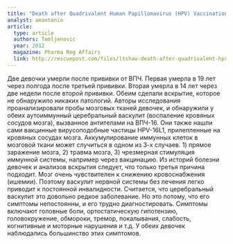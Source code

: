 ```yaml
---
title: "Death after Quadrivalent Human Papillomavirus (HPV) Vaccination: Causal or Coincidental?"
analyst: amantonio
article:
  type: article
  authors: Tomljenovic
  year: 2012
  magazine: Pharma Reg Affairs
  link: http://rescuepost.com/files/ltshaw-death-after-quadrivalent-hpv-vaccination-pharma-reg-affairs-2012.pdf
---
```


Две девочки умерли после прививки от ВПЧ. Первая умерла в 19 лет через полгода после третьей прививки. Вторая умерла в 14 лет через две недели после второй прививки. Обеим сделали вскрытие, которое не обнаружило никаких патологий.
Авторы исследования проанализировали пробы мозговых тканей девочек, и обнаружили у обеих аутоиммунный церебральный васкулит (воспаление кровяных сосудов мозга), вызванное антителами на ВПЧ-16. Они также нашли сами вакцинные вирусоподобные частицы HPV-16L1, прилепленные на кровяных сосудах мозга.
Аккумулирование иммунных клеток в мозговой ткани может случиться в одном из 3-х случаев. 1) прямое заражение мозга, 2) травма мозга, 3) чрезмерная стимуляция иммунной системы, например через вакцинацию. Из историй болезни девочек и анализов вскрытия следует, что только третья причина подходит.
Мозг очень чувствителен к снижению кровоснабжения (ишемии). Поэтому васкулит нервной системы без лечения легко приводит к постоянной инвалидности. Считается, что церебральный васкулит это довольно редкое заболевание. Но это потому, что его симптомы непостоянны, и его трудно диагностировать. Симптомы включают головные боли, ортостатическую гипотензию, головокружение, обмороки, тремор, покалывания, слабость, когнитивные и моторные нарушения и т.д. У обеих девочек наблюдались большинство этих симптомов.
